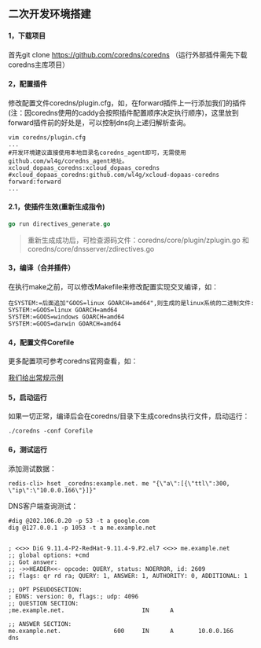 ## 二次开发环境搭建

#### 1，下载项目
首先git clone https://github.com/coredns/coredns （运行外部插件需先下载coredns主库项目）

#### 2，配置插件
修改配置文件coredns/plugin.cfg，如，在forward插件上一行添加我们的插件(注：因coredns使用的caddy会按照插件配置顺序决定执行顺序)，这里放到forward插件前的好处是，可以控制dns向上递归解析查询。

```
vim coredns/plugin.cfg
...
#开发环境建议直接使用本地目录名coredns_agent即可，无需使用github.com/wl4g/coredns_agent地址。
xcloud_dopaas_coredns:xcloud_dopaas_coredns
#xcloud_dopaas_coredns:github.com/wl4g/xcloud-dopaas-coredns
forward:forward
...
```

#### 2.1，使插件生效(重新生成指令)
```go
go run directives_generate.go
```
> 重新生成成功后，可检查源码文件：coredns/core/plugin/zplugin.go 和 coredns/core/dnsserver/zdirectives.go

#### 3，编译（合并插件）
在执行make之前，可以修改Makefile来修改配置实现交叉编译，如：

```
在SYSTEM:=后面追加"GOOS=linux GOARCH=amd64",则生成的是linux系统的二进制文件:
SYSTEM:=GOOS=linux GOARCH=amd64
SYSTEM:=GOOS=windows GOARCH=amd64
SYSTEM:=GOOS=darwin GOARCH=amd64
```

#### 4，配置文件Corefile

更多配置项可参考coredns官网查看，如：

[我们给出常规示例](./README_CN.md#配置示例)

#### 5，启动运行

如果一切正常，编译后会在coredns/目录下生成coredns执行文件，启动运行：

```
./coredns -conf Corefile
```

#### 6，测试运行

添加测试数据：
```
redis-cli> hset _coredns:example.net. me "{\"a\":[{\"ttl\":300, \"ip\":\"10.0.0.166\"}]}"
```

DNS客户端查询测试：
```
#dig @202.106.0.20 -p 53 -t a google.com
dig @127.0.0.1 -p 1053 -t a me.example.net


; <<>> DiG 9.11.4-P2-RedHat-9.11.4-9.P2.el7 <<>> me.example.net
;; global options: +cmd
;; Got answer:
;; ->>HEADER<<- opcode: QUERY, status: NOERROR, id: 2609
;; flags: qr rd ra; QUERY: 1, ANSWER: 1, AUTHORITY: 0, ADDITIONAL: 1

;; OPT PSEUDOSECTION:
; EDNS: version: 0, flags:; udp: 4096
;; QUESTION SECTION:
;me.example.net.                      IN      A

;; ANSWER SECTION:
me.example.net.               600     IN      A       10.0.0.166
dns
